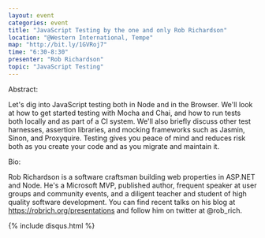 ```yaml
---
layout: event
categories: event
title: "JavaScript Testing by the one and only Rob Richardson"
location: "@Western International, Tempe"
map: "http://bit.ly/1GVRoj7"
time: "6:30-8:30"
presenter: "Rob Richardson"
topic: "JavaScript Testing"
---
```


Abstract: 

Let's dig into JavaScript testing both in Node and in the Browser. We'll look at how to get started testing with Mocha and Chai, and how to run tests both locally and as part of a CI system. We'll also briefly discuss other test harnesses, assertion libraries, and mocking frameworks such as Jasmin, Sinon, and Proxyquire. Testing gives you peace of mind and reduces risk both as you create your code and as you migrate and maintain it.

Bio: 

Rob Richardson is a software craftsman building web properties in ASP.NET and Node. He's a Microsoft MVP, published author, frequent speaker at user groups and community events, and a diligent teacher and student of high quality software development. You can find recent talks on his blog at https://robrich.org/presentations and follow him on twitter at @rob_rich.

{% include disqus.html %}